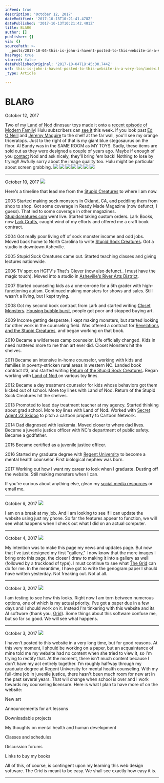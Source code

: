 ```yaml
---
inFeed: true
description: 'October 12, 2017'
dateModified: '2017-10-13T10:21:41.478Z'
datePublished: '2017-10-13T10:21:42.401Z'
title: BLARG
author: []
publisher: {}
via: {}
sourcePath: >-
  _posts/2017-10-04-this-is-john-i-havent-posted-to-this-website-in-a-very-lon.md
hasPage: true
starred: false
datePublishedOriginal: '2017-10-04T18:45:30.744Z'
url: this-is-john-i-havent-posted-to-this-website-in-a-very-lon/index.html
_type: Article

---
```

# BLARG

October 12, 2017

Two of my [Land of Nod][0] dinosaur toys made it onto a [recent episode of Modern Family][1]! Hulu subscribers can [see it][2] this week. If you look past [Ed O'Neill][3] and [Jeremy Maguire][4] to the shelf at the far wall, you'll see my orange triceratops. Just to the right of that is my giant blue stegosaurus on the floor. Al Bundy was in the SAME ROOM as MY TOYS. Sadly, these items are sold out as they were designed a couple of years ago. Maybe if enough of you [contact][5] Nod and ask nicely, they'll bring 'em back! Nothing to lose by trying!! Awfully sorry about the image quality too. Hulu might be particular about screen grabbing.
![](https://the-grid-user-content.s3-us-west-2.amazonaws.com/4e16d439-ebfd-444f-99d1-0314677322e7.png)
![](https://the-grid-user-content.s3-us-west-2.amazonaws.com/43703923-5522-4438-8b1a-3d85b5d41bcf.png)
![](https://the-grid-user-content.s3-us-west-2.amazonaws.com/e6da7fab-5eba-4bc1-8210-f4c63e134317.jpg)
![](https://the-grid-user-content.s3-us-west-2.amazonaws.com/90524880-ae4d-459e-8a68-ea0a35c06517.png)
![](https://the-grid-user-content.s3-us-west-2.amazonaws.com/0f6ed6e3-d9ba-40cd-b362-e7f1d6a3ae75.png)
![](https://imgflo.herokuapp.com/graph/2b2431f8e7ba7b0/e05007f38c3e37076d9c2af9f1dfbddd/croprotate.jpg?cropheight=1232&cropwidth=1801&degrees=0&input=https%3A%2F%2Fthe-grid-user-content.s3-us-west-2.amazonaws.com%2F5ba04f37-ec38-4870-9545-bf6e161dfab1.jpg&x=0&y=57)
![](https://the-grid-user-content.s3-us-west-2.amazonaws.com/fc3f8a29-3de0-4b0a-b72a-fe7f54ab7030.png)

---

October 10, 2017
![](https://the-grid-user-content.s3-us-west-2.amazonaws.com/872ac8dc-5f2a-43b8-9f2b-cf049a849f9c.jpg)

Here's a timeline that lead me from the [Stupid Creatures][6] to where I am now.

2003 Started making sock monsters in Okland, CA, and peddling them from shop to shop. Got some coverage in Ready Made Magazine (now defunct, I guess). That led to some coverage in other magazines. [Stupidcreatures.com][6] went live. Started taking custom orders. Lark Books, now [Lark Crafts][7], caught wind of my efforts and offered me a craft book contract.

2004 Got really poor living off of sock monster income and odd jobs. Moved back home to North Carolina to write [Stupid Sock Creatures][8]. Got a studio in downtown Asheville.

2005 Stupid Sock Creatures came out. Started teaching classes and giving lectures nationwide.

2006 TV spot on HGTV's That's Clever (now also defunct.. I must have the magic touch). Moved into a studio in [Asheville's River Arts District][9].

2007 Started counseling kids as a one-on-one for a 5th grader with high-functioning autism. Continued making monsters for shows and sales. Still wasn't a living, but I kept trying.

2008 Got my second book contract from Lark and started writing [Closet Monsters][10]. [Housing bubble burst][11], people got poor and stopped buying art.

2009 Income getting desperate, I kept making monsters, but started looking for other work in the counseling field. Was offered a contract for [Revelations and the Stupid Creatures][12], and began working on that book.

2010 Became a wilderness camp counselor. Life officially changed. Kids in need mattered more to me than art ever did. Closet Monsters hit the shelves.

2011 Became an intensive in-home counselor, working with kids and families in poverty-stricken rural areas in western NC. Landed book contract \#3, and started writing [Return of the Stupid Sock Creatures][13]. Began working with [Land of Nod ][0]on various toy lines.

2012 Became a day treatment counselor for kids whose behaviors got them kicked out of school. More toy lines with Land of Nod. Return of the Stupid Sock Creatures hit the shelves.

2013 Promoted to lead day treatment teacher at my agency. Started thinking about grad school. More toy lines with Land of Nod. Worked with [Secret Agent 23 Skidoo][14] to pitch a cartoon property to Cartoon Network.

2014 Dad diagnosed with leukemia. Moved closer to where dad lives. Became a juvenile justice officer with NC's department of public safety. Became a godfather.

2015 Became certified as a juvenile justice officer.

2016 Started my graduate degree with [Regent University][15] to become a mental health counselor. First biological nephew was born.

2017 Working out how I want my career to look when I graduate. Dusting off the website. Still making monsters when I can.

If you're curious about anything else, glean my [social media resources][16] or email me.

---

October 6, 2017
![](https://the-grid-user-content.s3-us-west-2.amazonaws.com/58df03cb-2cd5-40a7-8d52-f3a4bc46e77c.jpg)

I am on a break at my job. And I am looking to see if I can update the website using just my phone. So far the features appear to function, we will see what happens when I check out what I did on an actual computer.

---

October 4, 2017
![](https://s3-us-west-2.amazonaws.com/the-grid-img/p/5a2b6a44cee7b1a2cdacb50ef0f98542c0b21a08.jpg)

My intention was to make this page my news and updates page. But now that I've just designed my first "gallery," I now know that the more images I bring onto this page, the closer I draw to making it into a gallery as well (followed by a truckload of type). I must continue to see what [The Grid][17] can do for me. In the meantime, I have got to write the genogram paper I should have written yesterday. Not freaking out. Not at all.

---

October 3, 2017
![](https://s3-us-west-2.amazonaws.com/the-grid-img/p/e3fda9ac83cbe08ffa8dd1127f7132856ae2098d.jpg)

I am testing to see how this looks. Right now I am torn between numerous options, one of which is my actual priority. I've got a paper due in a few days and I should work on it. Instead I'm tinkering with this website and its AI software (thank you, [Grid][18]). Some things about this software confuse me, but so far so good. We will see what happens.

---

October 3, 2017
![](https://the-grid-user-content.s3-us-west-2.amazonaws.com/3b67e4ec-4b78-4260-a50c-2bfdda734969.jpg)

I haven't posted to this website in a very long time, but for good reasons. At this very moment, I should be working on a paper, but an acquaintance of mine told me my website had no content when she tried to view it, so I'm trying to rectify that. At the moment, there isn't much content because I don't have my act entirely together. I'm roughly halfway through my graduate degree at Regent University for mental health counseling. With my full-time job in juvenile justice, there hasn't been much room for new art in the past several years. That will change when school is over and I work towards my counseling licensure. Here is what I plan to have more of on the website:

New art

Announcements for art lessons

Downloadable projects

My thoughts on mental health and human development

Classes and schedules

Discussion forums

Links to buy my books

All of this, of course, is contingent upon my learning this web design software. The Grid is meant to be easy. We shall see exactly how easy it is.

---



[0]: https://www.landofnod.com/
[1]: http://www.imdb.com/title/tt7339922/?ref_=tt_eps_cu_n "Catch of the Day"
[2]: https://www.hulu.com/modern-family "Getcho ModFam On"
[3]: http://www.imdb.com/name/nm0642145/?ref_=tt_cl_t1 "Oh, Al!"
[4]: http://www.imdb.com/name/nm7505356/?ref_=ttfc_fc_cl_t12 "How adorbs is he?"
[5]: https://www.landofnod.com/customer-service/contact-us "Please, Nod, Please?!"
[6]: http://www.stupidcreatures.com/
[7]: http://larkcrafts.com/
[8]: https://www.amazon.com/Stupid-Sock-Creatures-Lovable-Cast-off/dp/1579906109/ref=asap_bc?ie=UTF8
[9]: http://www.riverartsdistrict.com/ "Yuppified"
[10]: https://www.amazon.com/Closet-Monsters-Stitch-Creatures-Clothing/dp/1600596045/ref=asap_bc?ie=UTF8
[11]: https://www.americanprogress.org/issues/economy/reports/2017/04/13/430424/2008-housing-crisis/ "Thank you Wall Street"
[12]: https://www.amazon.com/Revelations-Stupid-Creatures-John-Murphy/dp/0982075456/ref=asap_bc?ie=UTF8
[13]: https://www.amazon.com/Return-Stupid-Sock-Creatures-Evolutions/dp/1454702842/ref=asap_bc?ie=UTF8 "Fan Favorite"
[14]: http://secretagent23skidoo.com/
[15]: http://learn.regent.edu/
[16]: http://johnmurphy.institute/social-media-ugh "Not posting my FB"
[17]: http://thegrid.io/
[18]: https://thegrid.io/